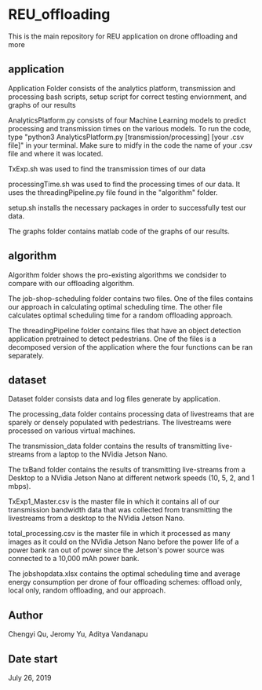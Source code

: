 # REU_offloading
This is the main repository for REU application on drone offloading and more

## application 
Application Folder consists of the analytics platform, transmission and processing bash scripts, setup script for correct testing enviornment, and graphs of our results

AnalyticsPlatform.py consists of four Machine Learning models to predict processing and transmission times on the various models. To run the code, type "python3 AnalyticsPlatform.py [transmission/processing] [your .csv file]" in your terminal. Make sure to midfy in the code the name of your .csv file and where it was located.

TxExp.sh was used to find the transmission times of our data

processingTime.sh was used to find the processing times of our data. It uses the threadingPipeline.py file found in the "algorithm" folder.

setup.sh installs the necessary packages in order to successfully test our data.

The graphs folder contains matlab code of the graphs of our results.
## algorithm
Algorithm folder shows the pro-existing algorithms we condsider to compare with our offloading algorithm.

The job-shop-scheduling folder contains two files. One of the files contains our approach in calculating optimal scheduling time. The other file calculates optimal scheduling time for a random offloading approach.

The threadingPipeline folder contains files that have an object detection application pretrained to detect pedestrians. One of the files is a decomposed version of the application where the four functions can be ran separately.

## dataset
Dataset folder consists data and log files generate by application.

The processing_data folder contains processing data of livestreams that are sparely or densely populated with pedestrians. The livestreams were processed on various virtual machines.

The transmission_data folder contains the results of transmitting live-streams from a laptop to the NVidia Jetson Nano.

The txBand folder contains the results of transmitting live-streams from a Desktop to a NVidia Jetson Nano at different network speeds (10, 5, 2, and 1 mbps).

TxExp1_Master.csv is the master file in which it contains all of our transmission bandwidth data that was collected from transmitting the livestreams from a desktop to the NVidia Jetson Nano.

total_processing.csv is the master file in which it processed as many images as it could on the NVidia Jetson Nano before the power life of a power bank ran out of power since the Jetson's power source was connected to a 10,000 mAh power bank. 

The jobshopdata.xlsx contains the optimal scheduling time and average energy consumption per drone of four offloading schemes: offload only, local only, random offloading, and our approach.

## Author
Chengyi Qu, Jeromy Yu, Aditya Vandanapu
## Date start
July 26, 2019
